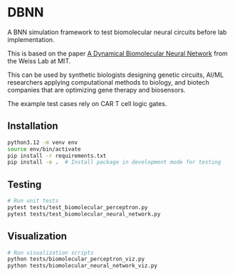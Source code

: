 # DBNN
A BNN simulation framework to test biomolecular neural circuits before lab implementation. 

This is based on the paper [A Dynamical Biomolecular Neural Network](https://www.researchgate.net/publication/344958092_A_Dynamical_Biomolecular_Neural_Network) from the Weiss Lab at MIT.

This can be used by synthetic biologists designing genetic circuits, AI/ML researchers applying computational methods to biology, and biotech companies that are optimizing gene therapy and biosensors. 

The example test cases rely on CAR T cell logic gates. 

## Installation

```bash
python3.12 -m venv env
source env/bin/activate
pip install -r requirements.txt
pip install -e .  # Install package in development mode for testing
```

## Testing

```bash
# Run unit tests
pytest tests/test_biomolecular_perceptron.py
pytest tests/test_biomolecular_neural_network.py
```

## Visualization

```bash
# Run visualization scripts
python tests/biomolecular_perceptron_viz.py
python tests/biomolecular_neural_network_viz.py
```
